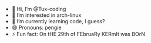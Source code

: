 - 👋 Hi, I’m @Tux-coding
- 👀 I’m interested in arch-linux
- 🌱 I’m currently learning code, I guess?
- 😄 Pronouns: pengie
- ⚡ Fun fact: On tHE 29th of FEbruaRy KERmIt was BOrN

<!---
Tux-coding/Tux-coding is a ✨ special ✨ repository because its `README.md` (this file) appears on your GitHub profile.
You can click the Preview link to take a look at your changes.
--->
